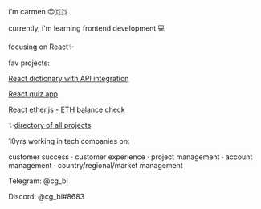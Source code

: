 
i'm carmen 😊🇩🇴

currently, i'm learning frontend development 💻

focusing on React✨

fav projects:

[React dictionary with API integration](https://github.com/cgbl-90/dictionary-project)

[React quiz app](https://github.com/cgbl-90/react-quiz-app)

[React ether.js - ETH balance check](https://github.com/cgbl-90/ether-react-balance)

✨[directory of all projects](https://github.com/cgbl-90/cgbl-90/blob/main/project-directory.md)

10yrs working in tech companies on: 

customer success · customer experience · project management · account management · country/regional/market management

Telegram: @cg_bl

Discord: @cg_bl#8683
